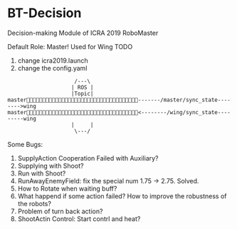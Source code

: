 # BT-Decision
Decision-making Module of ICRA 2019 RoboMaster

Default Role: Master!
Used for Wing TODO

1. change icra2019.launch
2. change the config.yaml

```
                     /---\
                    | ROS |
                    |Topic|
master􏰓􏰃􏰄􏰅􏰆􏰇􏰈􏰓􏰅􏰔􏰏􏰕􏰖􏰅􏰆􏰄􏰆􏰇􏰓􏰃􏰄􏰅􏰆􏰇􏰈􏰓􏰅􏰔􏰏􏰕􏰖􏰅􏰆􏰄􏰆-------/master/sync_state-------->wing
master􏰓􏰃􏰄􏰅􏰆􏰇􏰈􏰓􏰅􏰔􏰏􏰕􏰖􏰅􏰆􏰄􏰆􏰇􏰓􏰃􏰄􏰅􏰆􏰇􏰈􏰓􏰅􏰔􏰏􏰕􏰖􏰅􏰆􏰄􏰆<--------/wing/sync_state---------wing
                    |     |
                     \---/
```

Some Bugs:

1. SupplyAction Cooperation Failed with Auxiliary?
2. Supplying with Shoot?
3. Run with Shoot?
4. RunAwayEnemyField: fix the special num 1.75 -> 2.75. Solved.
5. How to Rotate when waiting buff?
6. What happend if some action failed? How to improve the robustness of the robots?
7. Problem of turn back action?
8. ShootActin Control: Start contrl and heat?